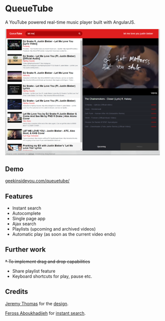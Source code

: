 QueueTube
========

A YouTube powered real-time music player built with AngularJS.

[![QueueTube screenshot](screen.png)](http://geekinsideyou.com/queuetube/)

## Demo

[geekinsideyou.com/queuetube/](http://geekinsideyou.com/queuetube/)

## Features

* Instant search
* Autocomplete
* Single page app
* Ajax search
* Playlists (upcoming and archived videos)
* Automatic play (as soon as the current video ends)

## Further work

~~* To implement drag and drop capabilities~~
* Share playlist feature
* Keyboard shortcuts for play, pause etc.

## Credits

[Jeremy Thomas](https://github.com/jgthms) for the [design](https://github.com/jgthms/juketube).

[Feross Aboukhadijeh](https://github.com/feross) for [instant search](https://github.com/feross/youtube-instant).
